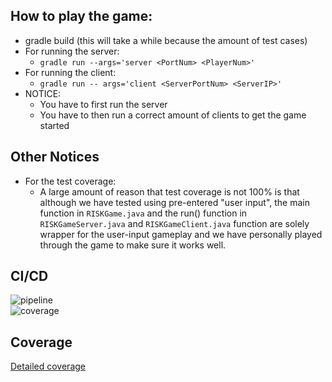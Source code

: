 ## How to play the game:  
- gradle build (this will take a while because the amount of test cases)
- For running the server:
    - `gradle run --args='server <PortNum> <PlayerNum>'`
- For running the client:
    - `gradle run -- args='client <ServerPortNum> <ServerIP>'`
- NOTICE: 
    - You have to first run the server
    - You have to then run a correct amount of clients to get the game started

## Other Notices
- For the test coverage: 
    - A large amount of reason that test coverage is not 100% is that although we have tested using pre-entered "user input", the main function in `RISKGame.java` and the run() function in `RISKGameServer.java` and `RISKGameClient.java` function are solely wrapper for the user-input gameplay and we have personally played through the game to make sure it works well.

## CI/CD
![pipeline](https://gitlab.oit.duke.edu/bh214/ece651-spr20-g7/badges/master/pipeline.svg)  
![coverage](https://gitlab.oit.duke.edu/bh214/ece651-spr20-g7/badges/master/coverage.svg?job=test)
## Coverage
[Detailed coverage](https://bh214.pages.oit.duke.edu/ece651-spr20-g7/dashboard.html)
